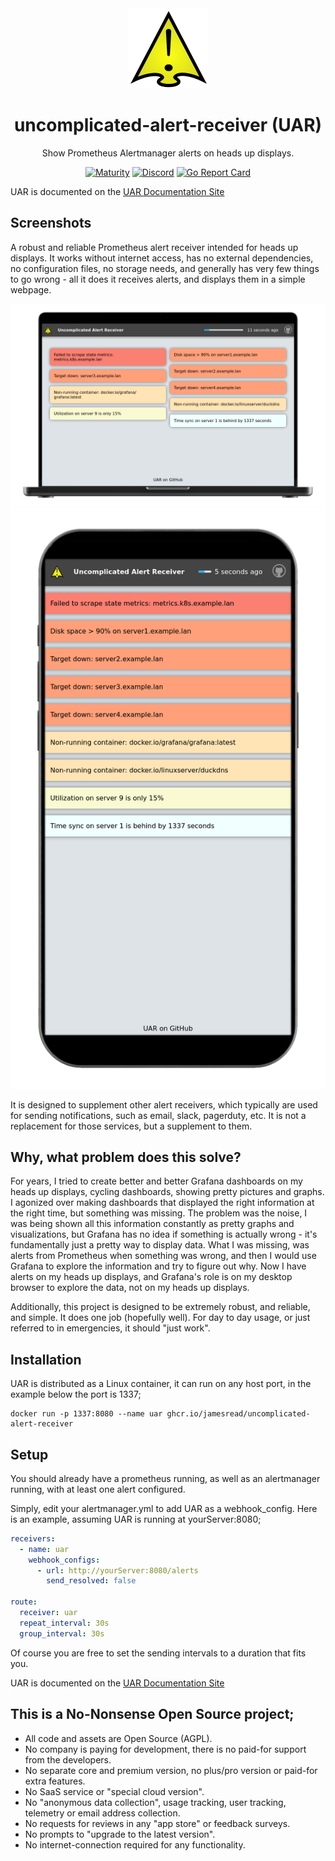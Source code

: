 <div align = "center">
  <img alt = "project logo" src = "logo.png" width = "128" />
  <h1>uncomplicated-alert-receiver (UAR)</h1>

Show Prometheus Alertmanager alerts on heads up displays.

[![Maturity](https://img.shields.io/badge/maturity-Production-brightgreen)](#none)
[![Discord](https://img.shields.io/discord/846737624960860180?label=Discord%20Server)](https://discord.gg/jhYWWpNJ3v)
[![Go Report Card](https://goreportcard.com/badge/github.com/jamesread/uncomplicated-alert-receiver)](https://goreportcard.com/report/github.com/jamesread/uncomplicated-alert-receiver)

</div>

UAR is documented on the [UAR Documentation Site](https://jamesread.github.io/uncomplicated-alert-receiver/)

## Screenshots

A robust and reliable Prometheus alert receiver intended for heads up displays. It works without internet access, has no external dependencies, no configuration files, no storage needs, and generally has very few things to go wrong - all it does it receives alerts, and displays them in a simple webpage.

<p align = "center">
<img src = "var/mockup-laptop-1024-660.png" />
<img src = "var/mockup-phone-600-1160-dpr1.png" />
</p>

It is designed to supplement other alert receivers, which typically are used for sending notifications, such as email, slack, pagerduty, etc. It is not a replacement for those services, but a supplement to them.

## Why, what problem does this solve?

For years, I tried to create better and better Grafana dashboards on my heads up displays, cycling dashboards, showing pretty pictures and graphs. I agonized over making dashboards that displayed the right information at the right time, but something was missing. The problem was the noise, I was being shown all this information constantly as pretty graphs and visualizations, but Grafana has no idea if something is actually wrong - it's fundamentally just a pretty way to display data. What I was missing, was alerts from Prometheus when something was wrong, and then I would use Grafana to explore the information and try to figure out why. Now I have alerts on my heads up displays, and Grafana's role is on my desktop browser to explore the data, not on my heads up displays.

Additionally, this project is designed to be extremely robust, and reliable, and simple. It does one job (hopefully well). For day to day usage, or just referred to in emergencies, it should "just work".

## Installation

UAR is distributed as a Linux container, it can run on any host port, in the example below the port is 1337;

```
docker run -p 1337:8080 --name uar ghcr.io/jamesread/uncomplicated-alert-receiver
```

## Setup

You should already have a prometheus running, as well as an alertmanager running, with at least one alert configured.

Simply, edit your alertmanager.yml to add UAR as a webhook_config. Here is an example, assuming UAR is running at yourServer:8080;

```yaml
receivers:
  - name: uar
    webhook_configs:
      - url: http://yourServer:8080/alerts
        send_resolved: false

route:
  receiver: uar
  repeat_interval: 30s
  group_interval: 30s
```

Of course you are free to set the sending intervals to a duration that fits you.

UAR is documented on the [UAR Documentation Site](https://jamesread.github.io/uncomplicated-alert-receiver/)

## **This is a No-Nonsense Open Source project;**

- All code and assets are Open Source (AGPL).
- No company is paying for development, there is no paid-for support from the developers.
- No separate core and premium version, no plus/pro version or paid-for extra features.
- No SaaS service or "special cloud version".
- No "anonymous data collection", usage tracking, user tracking, telemetry or email address collection.
- No requests for reviews in any "app store" or feedback surveys.
- No prompts to "upgrade to the latest version".
- No internet-connection required for any functionality.

